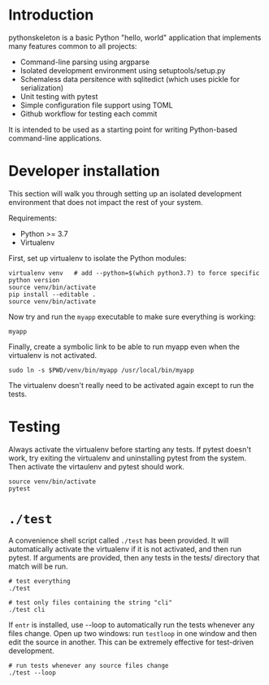 Introduction
============

pythonskeleton is a basic Python "hello, world" application that
implements many features common to all projects:

- Command-line parsing using argparse
- Isolated development environment using setuptools/setup.py
- Schemaless data persitence with sqlitedict (which uses pickle for
  serialization)
- Unit testing with pytest
- Simple configuration file support using TOML
- Github workflow for testing each commit

It is intended to be used as a starting point for writing Python-based
command-line applications.


Developer installation
======================

This section will walk you through setting up an isolated development
environment that does not impact the rest of your system.

Requirements:
- Python >= 3.7
- Virtualenv

First, set up virtualenv to isolate the Python modules:

    virtualenv venv   # add --python=$(which python3.7) to force specific python version
    source venv/bin/activate
    pip install --editable .
    source venv/bin/activate

Now try and run the `myapp` executable to make sure everything is working:

    myapp

Finally, create a symbolic link to be able to run myapp even when the virtualenv
is not activated.

    sudo ln -s $PWD/venv/bin/myapp /usr/local/bin/myapp

The virtualenv doesn't really need to be activated again except to run the tests.


Testing
=======

Always activate the virtualenv before starting any tests.  If pytest doesn't
work, try exiting the virtualenv and uninstalling pytest from the system. Then
activate the virtaulenv and pytest should work.

    source venv/bin/activate
    pytest

# `./test`

A convenience shell script called `./test` has been provided. It will
automatically activate the virtualenv if it is not activated, and then run
pytest. If arguments are provided, then any tests in the tests/ directory that
match will be run.

    # test everything
    ./test

    # test only files containing the string "cli"
    ./test cli

If `entr` is installed, use --loop to automatically run the tests whenever any
files change. Open up two windows: run `testloop` in one window and then edit
the source in another. This can be extremely effective for test-driven
development.

    # run tests whenever any source files change
    ./test --loop
